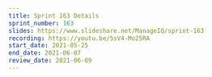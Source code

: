 ```yaml
---
title: Sprint 163 Details
sprint_number: 163
slides: https://www.slideshare.net/ManageIQ/sprint-163
recording: https://youtu.be/5sV4-Mo25RA
start_date: 2021-05-25
end_date: 2021-06-07
review_date: 2021-06-09
---
```

